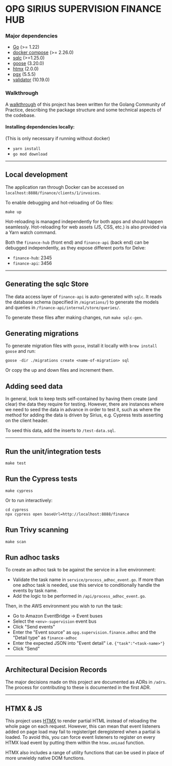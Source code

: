 # OPG SIRIUS SUPERVISION FINANCE HUB

### Major dependencies
- [Go](https://golang.org/) (>= 1.22)
- [docker compose](https://docs.docker.com/compose/install/) (>= 2.26.0)
- [sqlc](https://github.com/sqlc-dev/sqlc?tab=readme-ov-file) (>=1.25.0)
- [goose](https://github.com/pressly/goose) (3.20.0)
- [htmx](https://htmx.org/) (2.0.0)
- [pgx](https://github.com/jackc/pgx) (5.5.5)
- [validator](https://github.com/go-playground/validator) (10.19.0)

### Walkthrough
A [walkthrough](docs/walkthrough.md) of this project has been written for the Golang Community of Practice, describing 
the package structure and some technical aspects of the codebase.

#### Installing dependencies locally:
(This is only necessary if running without docker)

- `yarn install`
- `go mod download`
---

## Local development
The application ran through Docker can be accessed on `localhost:8888/finance/clients/1/invoices`.

To enable debugging and hot-reloading of Go files:

`make up`

Hot-reloading is managed independently for both apps and should happen seamlessly. Hot-reloading for web assets (JS, CSS, etc.)
is also provided via a Yarn watch command.

Both the `finance-hub` (front end) and `finance-api` (back end) can be debugged independently, as they expose different
ports for Delve:

* `finance-hub`: 2345
* `finance-api`: 3456

-----
## Generating the sqlc Store
The data access layer of `finance-api` is auto-generated with `sqlc`. It reads the database schema (specified in `/migrations/`)
to generate the models and queries in `/finance-api/internal/store/queries/`.

To generate these files after making changes, run `make sqlc-gen`.

## Generating migrations
To generate migration files with `goose`, install it locally with `brew install goose` and run:

`goose -dir ./migrations create <name-of-migration> sql`

Or copy the up and down files and increment them.

## Adding seed data
In general, look to keep tests self-contained by having them create (and clear) the data they require for testing. However,
there are instances where we need to seed the data in advance in order to test it, such as where the method for adding the 
data is driven by Sirius, e.g. Cypress tests asserting on the client header.

To seed this data, add the inserts to `/test-data.sql`.

-----
## Run the unit/integration tests
`make test`

## Run the Cypress tests
`make cypress`

Or to run interactively:

```
cd cypress
npx cypress open baseUrl=http://localhost:8888/finance
```

## Run Trivy scanning
`make scan`

## Run adhoc tasks
To create an adhoc task to be against the service in a live environment:
* Validate the task name in `service/process_adhoc_event.go`. If more than one adhoc task is needed, use this service to
  conditionally handle the events by task name.
* Add the logic to be performed in `/api/process_adhoc_event.go`.

Then, in the AWS environment you wish to run the task:
* Go to Amazon EventBridge -> Event buses
* Select the  `<env>-supervision` event bus
* Click "Send events"
* Enter the "Event source" as `opg.supervision.finance.adhoc` and the "Detail type" as `finance-adhoc`
* Enter the expected JSON into "Event detail" i.e. `{"task":"<task-name>"}`
* Click "Send"

-----
## Architectural Decision Records
The major decisions made on this project are documented as ADRs in `/adrs`. The process for contributing to these is documented
in the first ADR.

-----
## HTMX & JS
This project uses [HTMX](https://htmx.org/) to render partial HTML instead of reloading the whole page on each request. 
However, this can mean that event listeners added on page load may fail to register/get deregistered when a partial is 
loaded. To avoid this, you can force event listeners to register on every HTMX load event by putting them within the 
`htmx.onLoad` function.

HTMX also includes a range of utility functions that can be used in place of more unwieldy native DOM functions.
